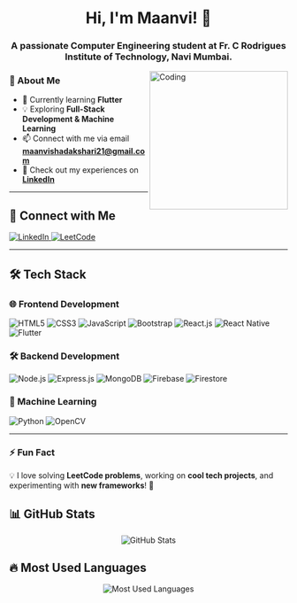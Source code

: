 <h1 align="center">Hi, I'm Maanvi! 👋</h1>
<h3 align="center">A passionate Computer Engineering student at Fr. C Rodrigues Institute of Technology, Navi Mumbai.</h3>

<img align="right" alt="Coding" width="250" src="https://media2.giphy.com/media/f6hnhHkks8bk4jwjh3/giphy.gif">

### 🚀 About Me  
- 🌱 Currently learning **Flutter**  
- 💡 Exploring **Full-Stack Development & Machine Learning**  
- 📫 Connect with me via email **maanvishadakshari21@gmail.com**  
- 📄 Check out my experiences on **[LinkedIn](https://www.linkedin.com/in/maanvi-shadakshari-5942b126a/)**  

---

## 🔗 Connect with Me  
<p align="left">
  <a href="https://www.linkedin.com/in/maanvi-shadakshari-5942b126a/" target="_blank">
    <img src="https://img.shields.io/badge/LinkedIn-%230A66C2.svg?style=for-the-badge&logo=linkedin&logoColor=white" alt="LinkedIn"/>
  </a>
  <a href="https://www.leetcode.com/maanvi21" target="_blank">
    <img src="https://img.shields.io/badge/LeetCode-%23FFA116.svg?style=for-the-badge&logo=leetcode&logoColor=black" alt="LeetCode"/>
  </a>
</p>

---

## 🛠️ Tech Stack  

### 🌐 Frontend Development  
<p align="left">
  <img src="https://img.shields.io/badge/HTML5-%23E34F26.svg?style=for-the-badge&logo=html5&logoColor=white" alt="HTML5"/>
  <img src="https://img.shields.io/badge/CSS3-%231572B6.svg?style=for-the-badge&logo=css3&logoColor=white" alt="CSS3"/>
  <img src="https://img.shields.io/badge/JavaScript-%23F7DF1E.svg?style=for-the-badge&logo=javascript&logoColor=black" alt="JavaScript"/>
  <img src="https://img.shields.io/badge/Bootstrap-%23563D7C.svg?style=for-the-badge&logo=bootstrap&logoColor=white" alt="Bootstrap"/>
  <img src="https://img.shields.io/badge/React.js-%2361DAFB.svg?style=for-the-badge&logo=react&logoColor=black" alt="React.js"/>
  <img src="https://img.shields.io/badge/React%20Native-%2361DAFB.svg?style=for-the-badge&logo=react&logoColor=black" alt="React Native"/>
  <img src="https://img.shields.io/badge/Flutter-%2302569B.svg?style=for-the-badge&logo=flutter&logoColor=white" alt="Flutter"/>
</p>

### 🛠 Backend Development  
<p align="left">
  <img src="https://img.shields.io/badge/Node.js-%23339933.svg?style=for-the-badge&logo=node.js&logoColor=white" alt="Node.js"/>
  <img src="https://img.shields.io/badge/Express.js-%23000000.svg?style=for-the-badge&logo=express&logoColor=white" alt="Express.js"/>
  <img src="https://img.shields.io/badge/MongoDB-%2347A248.svg?style=for-the-badge&logo=mongodb&logoColor=white" alt="MongoDB"/>
  <img src="https://img.shields.io/badge/Firebase-%23FFCA28.svg?style=for-the-badge&logo=firebase&logoColor=black" alt="Firebase"/>
  <img src="https://img.shields.io/badge/Firestore-%23FFCA28.svg?style=for-the-badge&logo=firebase&logoColor=black" alt="Firestore"/>
</p>


### 🤖 Machine Learning  
<p align="left">
  <img src="https://img.shields.io/badge/Python-%233776AB.svg?style=for-the-badge&logo=python&logoColor=white" alt="Python"/>
  <img src="https://img.shields.io/badge/OpenCV-%235C3EE8.svg?style=for-the-badge&logo=opencv&logoColor=white" alt="OpenCV"/>
</p>

---

### ⚡ Fun Fact  
💡 I love solving **LeetCode problems**, working on **cool tech projects**, and experimenting with **new frameworks**! 🚀  

## 📊 GitHub Stats  

<p align="center">
  <img src="https://github-readme-stats.vercel.app/api?username=maanvi21&show_icons=true&theme=radical" alt="GitHub Stats" />
</p>

## 🔥 Most Used Languages  

<p align="center">
  <img src="https://github-readme-stats.vercel.app/api/top-langs/?username=maanvi21&layout=compact&theme=radical" alt="Most Used Languages" />
</p>
